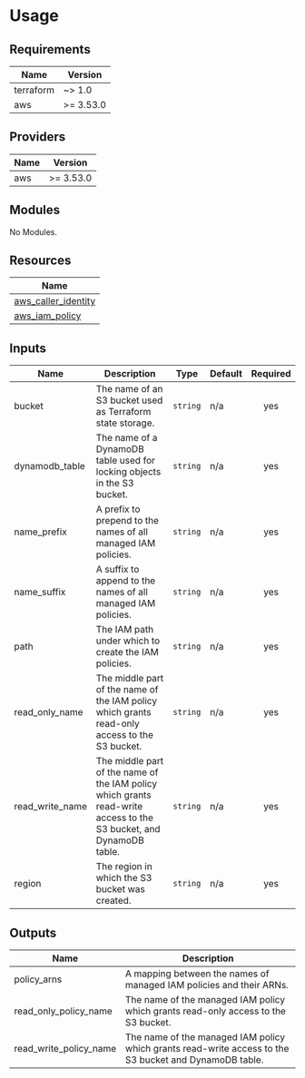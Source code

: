 # Usage

<!--- BEGIN_TF_DOCS --->
## Requirements

| Name | Version |
|------|---------|
| terraform | ~> 1.0 |
| aws | >= 3.53.0 |

## Providers

| Name | Version |
|------|---------|
| aws | >= 3.53.0 |

## Modules

No Modules.

## Resources

| Name |
|------|
| [aws_caller_identity](https://registry.terraform.io/providers/hashicorp/aws/latest/docs/data-sources/caller_identity) |
| [aws_iam_policy](https://registry.terraform.io/providers/hashicorp/aws/latest/docs/resources/iam_policy) |

## Inputs

| Name | Description | Type | Default | Required |
|------|-------------|------|---------|:--------:|
| bucket | The name of an S3 bucket used as Terraform state storage. | `string` | n/a | yes |
| dynamodb\_table | The name of a DynamoDB table used for locking objects in the S3 bucket. | `string` | n/a | yes |
| name\_prefix | A prefix to prepend to the names of all managed IAM policies. | `string` | n/a | yes |
| name\_suffix | A suffix to append to the names of all managed IAM policies. | `string` | n/a | yes |
| path | The IAM path under which to create the IAM policies. | `string` | n/a | yes |
| read\_only\_name | The middle part of the name of the IAM policy which grants read-only access to the S3 bucket. | `string` | n/a | yes |
| read\_write\_name | The middle part of the name of the IAM policy which grants read-write access to the S3 bucket, and DynamoDB table. | `string` | n/a | yes |
| region | The region in which the S3 bucket was created. | `string` | n/a | yes |

## Outputs

| Name | Description |
|------|-------------|
| policy\_arns | A mapping between the names of managed IAM policies and their ARNs. |
| read\_only\_policy\_name | The name of the managed IAM policy which grants read-only access to the S3 bucket. |
| read\_write\_policy\_name | The name of the managed IAM policy which grants read-write access to the S3 bucket and DynamoDB table. |

<!--- END_TF_DOCS --->

